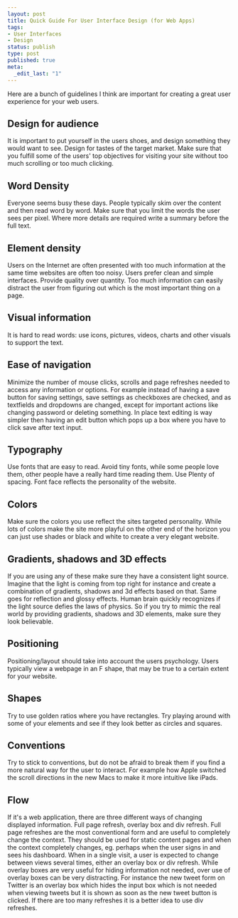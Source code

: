 ```yaml
---
layout: post
title: Quick Guide For User Interface Design (for Web Apps)
tags: 
- User Interfaces
- Design
status: publish
type: post
published: true
meta: 
  _edit_last: "1"
---
```


Here are a bunch of guidelines I think are important for creating a great user
experience for your web users. 

Design for audience
-------------------
It is important to put yourself in the users shoes, and design something they 
would want to see. Design for tastes of the target market. Make sure that you
fulfill some of the users' top objectives for visiting your site without too
much scrolling or too much clicking.

Word Density
------------
Everyone seems busy these days. People typically skim over the content and then
read word by word. Make sure that you limit the words the user sees per pixel. 
Where more details are required write a summary before the full text.

Element density
---------------
Users on the Internet are often presented with too much information at the same
time websites are often too noisy. Users prefer clean and simple interfaces. 
Provide quality over quantity. Too much information can easily distract the 
user from figuring out which is the most important thing on a page.

Visual information
------------------
It is hard to read words: use icons, pictures, videos, charts and other visuals
to support the text.

Ease of navigation
------------------
Minimize the number of mouse clicks, scrolls and page refreshes needed to 
access any information or options. For example instead of having a save button
for saving settings, save settings as checkboxes are checked, and as textfields
and dropdowns are changed, except for important actions like changing password
or deleting something. In place text editing is way simpler then having an 
edit button which pops up a box where you have to click save after text input.

Typography
----------
Use fonts that are easy to read. Avoid tiny fonts, while some people love them,
other people have a really hard time reading them. Use Plenty of spacing.
Font face reflects the personality of the website. 

Colors
------
Make sure the colors you use reflect the sites targeted personality. While lots
of colors make the site more playful on the other end of the horizon you can 
just use shades or black and white to create a very elegant website.

Gradients, shadows and 3D effects
---------------------------------
If you are using any of these make sure they have a consistent light source. 
Imagine that the light is coming from top right for instance and create a 
combination of gradients, shadows and 3d effects based on that. Same goes for 
reflection and glossy effects. Human brain quickly recognizes if the light
source defies the laws of physics. So if you try to mimic the real world by
providing gradients, shadows and 3D elements, make sure they look believable.

Positioning
-----------
Positioning/layout should take into account the users psychology. Users 
typically view a webpage in an F shape, that may be true to a certain extent 
for your website.

Shapes
------
Try to use golden ratios where you have rectangles. Try playing around with 
some of your elements and see if they look better as circles and squares.

Conventions
-----------
Try to stick to conventions, but do not be afraid to break them if you find a
more natural way for the user to interact. For example how Apple switched the
scroll directions in the new Macs to make it more intuitive like iPads.

Flow
-----
If it's a web application, there are three different ways of changing displayed
information. Full page refresh, overlay box and div refresh. Full page
refreshes are the most conventional form and are useful to completely change
the context. They should be used for static content pages and when the context
completely changes, eg. perhaps when the user signs in and sees his dashboard.
When in a single visit, a user is expected to change between views several 
times, either an overlay box or div refresh. While overlay boxes are very 
useful for hiding information not needed, over use of overlay boxes can be very
distracting. For instance the new tweet form on Twitter is an overlay box which
hides the input box which is not needed when viewing tweets but it is shown as 
soon as the new tweet button is clicked. If there are too many refreshes it is
a better idea to use div refreshes.